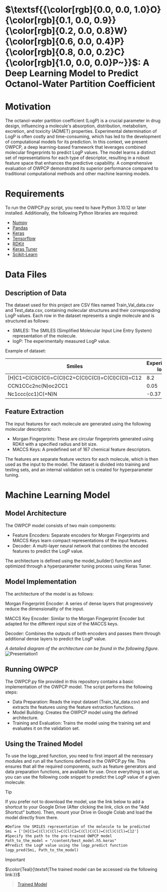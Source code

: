 # $\textsf{{\color[rgb]{0.0, 0.0, 1.0}O}{\color[rgb]{0.1, 0.0, 0.9}}{\color[rgb]{0.2, 0.0, 0.8}W}{\color[rgb]{0.6, 0.0, 0.4}P}{\color[rgb]{0.8, 0.0, 0.2}C}{\color[rgb]{1.0, 0.0, 0.0}P~}}$:  A Deep Learning Model to Predict Octanol-Water Partition Coefficient 
# Motivation 
The octanol-water partition coefficient (LogP) is a crucial parameter in drug design, influencing a molecule's absorption, distribution, metabolism, excretion, and toxicity (ADMET) properties. Experimental determination of LogP is often costly and time-consuming, which has led to the development of computational models for its prediction. In this context, we present OWPCP, a deep learning-based framework that leverages combined molecular fingerprints to predict LogP values. The model learns a distinct set of representations for each type of descriptor, resulting in a robust feature space that enhances the predictive capability. A comprehensive evaluation of OWPCP demonstrated its superior performance compared to traditional computational methods and other machine learning models.
# Requirements
To run the OWPCP.py script, you need to have Python 3.10.12 or later installed. Additionally, the following Python libraries are required:
- [Numpy](https://numpy.org/)
- [Pandas](https://pandas.pydata.org/)
- [Keras](https://keras.io/)
- [Tensorflow](https://www.tensorflow.org/)
- [RDKit](https://www.rdkit.org/)
- [Keras Tuner](https://keras.io/keras_tuner/)
- [Scikit-Learn](https://scikit-learn.org/stable/)
# Data Files
## Description of Data
The dataset used for this project are CSV files named Train_Val_data.csv and Test_data.csv, containing molecular structures and their corresponding LogP values. Each row in the dataset represents a single molecule and is structured as follows:

+ SMILES: The SMILES (Simplified Molecular Input Line Entry System) representation of the molecule.
+ logP: The experimentally measured LogP value.
  
Example of dataset:

|  Smiles | Experimental logP |
| ---- | -- |
| [H]C1=C(Cl)C(Cl)=C(Cl)C2=C(Cl)C(Cl)=C(Cl)C(Cl)=C12| 8.2 |
|  CCN1CCc2nc(N)oc2CC1	| 0.05 |
|  Nc1ccc(cc1)C(=N)N | -0.37 |


## Feature Extraction
The input features for each molecule are generated using the following molecular descriptors:

- Morgan Fingerprints: These are circular fingerprints generated using RDKit with a specified radius and bit size.
- MACCS Keys: A predefined set of 167 chemical feature descriptors.

The features are separate feature vectors for each molecule, which is then used as the input to the model. The dataset is divided into training and testing sets, and an internal validation set is created for hyperparameter tuning.


# Machine Learning Model
## Model Architecture

The OWPCP model consists of two main components:

- Feature Encoders: Separate encoders for Morgan Fingerprints and MACCS Keys learn compact representations of the input features.
- Decoder: A multi-layer neural network that combines the encoded features to predict the LogP value.

The architecture is defined using the model_builder() function and optimized through a hyperparameter tuning process using Keras Tuner.

## Model Implementation
The architecture of the model is as follows:

Morgan Fingerprint Encoder: A series of dense layers that progressively reduce the dimensionality of the input.

MACCS Key Encoder: Similar to the Morgan Fingerprint Encoder but adapted for the different input size of the MACCS keys.

Decoder: Combines the outputs of both encoders and passes them through additional dense layers to predict the LogP value.

*A detailed diagram of the architecture can be found in the following figure.*
![Presentation1](https://github.com/user-attachments/assets/9f8910ec-0475-4bb5-a6ae-4a56386640ed)

## Running OWPCP
The OWPCP.py file provided in this repository contains a basic implementation of the OWPCP model. The script performs the following steps:

- Data Preparation: Reads the input dataset (Train_Val_data.csv) and extracts the features using the feature extraction functions.
- Model Building: Creates the OWPCP model using the defined architecture.
- Training and Evaluation: Trains the model using the training set and evaluates it on the validation set.

## Using the Trained Model
To use the logp_pred function, you need to first import all the necessary modules and run all the functions defined in the OWPCP.py file. This ensures that all the required components, such as feature generators and data preparation functions, are available for use. Once everything is set up, you can use the following code snippet to predict the LogP value of a given molecule:

> [!TIP]
> If you prefer not to download the model, use the link below to add a shortcut to your Google Drive (After clicking the link, click on the "Add Shortcut" button). Then, mount your Drive in Google Colab and load the model directly from there.


 ```diff
#Define the SMILES representation of the molecule to be predicted
Smi = ['[H]C1=C(Cl)C(Cl)=C(Cl)C2=C(Cl)C(Cl)=C(Cl)C(Cl)=C12']
#Specify the path to the pre-trained OWPCP model
Path_to_the_model = "/content/best_model.h5.keras"
#Predict the LogP value using the logp_predict function
logp_pred(Smi, Path_to_the_model)

```

> [!IMPORTANT]
> $\color{Teal}{\textsf{The trained model can be accessed via the following link:}}$

> [Trained Model](https://drive.google.com/file/d/1zsevz7eLPXsFI0-kfZp4qjR8-t0vPvN1/view?usp=sharing/)






